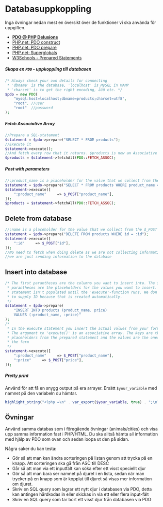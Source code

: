 # Databasuppkoppling

Inga övningar nedan mest en översikt över de funktioner vi ska använda för uppgiften.

* [**PDO @ PHP Delusions**](https://phpdelusions.net/pdo)
* [PHP.net: PDO construct](http://php.net/manual/en/pdo.construct.php)
* [PHP.net: PDO prepare](http://php.net/manual/en/pdo.prepare.php)
* [PHP.net: Superglobals](http://php.net/manual/en/language.variables.superglobals.php)
* [W3Schools - Prepared Statements](https://www.w3schools.com/php/php_mysql_prepared_statements.asp)

##### Skapa en `PDO` - uppkoppling till databasen

```php
/* Always check your own details for connecting
 * 'dbname' is the database, 'localhost' is MySQL in MAMP
 * 'charset' is to get the right encoding, åäö etc. */
$pdo = new PDO(
    "mysql:host=localhost;dbname=products;charset=utf8",
    "root", //user
    "root"  //password
);
```

##### Fetch Associative Array

```php
//Prepare a SQL-statement
$statement = $pdo->prepare("SELECT * FROM products");
//Execute it
$statement->execute();
//And fetch every row that it returns. $products is now an Associative array
$products = $statement->fetchAll(PDO::FETCH_ASSOC);
```

##### Post with parameters

```php
//:product_name is a placeholder for the value that we collect from the $_POST parameter
$statement = $pdo->prepare("SELECT * FROM products WHERE product_name = :product_name");
$statement->execute([
    ":product_name"     => $_POST["product_name"],
]);
$products = $statement->fetchAll(PDO::FETCH_ASSOC);
```

## Delete from database

```php
//:name is a placeholder for the value that we collect from the $_POST parameter
$statement = $pdo->prepare("DELETE FROM products WHERE id = :id");
$statement->execute([
    ":id"     => $_POST["id"],
]);
//No need to fetch when doing delete as we are not collecting information
//we are just sending information to the database
```

## Insert into database

```php
/* The first parantheses are the columns you want to insert into. The second
 * parantheses are the placeholders for the values you want to insert. So the
 * statement isn't populated until the 'execute'-function runs. We don't need
 * to supply ID because that is created automatically.
 */
$statement = $pdo->prepare(
    "INSERT INTO products (product_name, price) 
    VALUES (:product_name, :price)"
);
/* 
 * In the execute statement you insert the actual values from your form submit. 
 * The argument to 'execute()' is an associative array. The keys are the 
 * placeholders from the prepared statement and the values are the ones from
 * the form
 */
$statement->execute([
    ":product_name"     => $_POST["product_name"],
    ":price"     => $_POST["price"],
]);
```

##### Pretty print

Använd för att få en snygg output på era arrayer. Ersätt `$your_variable` med namnet på den variabeln du hämtar.

```php
highlight_string("<?php =\n" . var_export($your_variable, true) . ";\n?>");
```


## Övningar

Använd samma databas som i föregående övningar (animals/cities) och visa upp samma information fast i PHP/HTML. Du ska alltså hämta all information med hjälp av PDO som ovan och sedan loopa ut den på sidan.

Några saker du kan testa:

* Gör så att man kan ändra sorteringen på listan genom att trycka på en knapp. Att sorteringen ska gå från ASC till DESC
* Går så att man via ett inputfält kan söka efter ett visst speciellt djur
* Gör så att man bara ser namnet på djuret i en lista, sedan när man trycker på en knapp som är kopplat till djuret så visas mer information om djuret.
* Skriv en SQL query som lagrar ett nytt djur i databasen via PDO, detta kan antingen hårdkodas in eller skickas in via ett eller flera input-fält
* Skriv en SQL query som tar bort ett visst djur från databasen via PDO